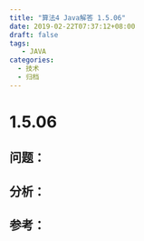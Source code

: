 ```yaml
---
title: "算法4 Java解答 1.5.06"
date: 2019-02-22T07:37:12+08:00
draft: false
tags:
   - JAVA
categories:
  - 技术
  - 归档
---
```



# 1.5.06

## 问题：


## 分析：


## 参考：


